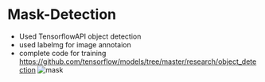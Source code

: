 # Mask-Detection
- Used TensorflowAPI object detection
- used labelmg for image annotaion
- complete code for training https://github.com/tensorflow/models/tree/master/research/object_detection 
![mask](https://user-images.githubusercontent.com/43111492/85133705-d6460280-b258-11ea-82e6-fdedf7c6d24b.jpg)
